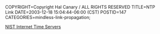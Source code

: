 COPYRIGHT=Copyright Hal Canary / ALL RIGHTS RESERVED
TITLE=NTP Link
DATE=2003-12-18 15:04:44-06:00 (CST)
POSTID=147
CATEGORIES=mindless-link-propagation;

[NIST Internet Time Servers](http://www.bldrdoc.gov/timefreq/service/time-servers.html)
